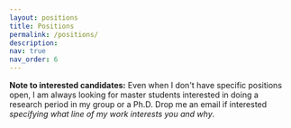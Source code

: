 ```yaml
---
layout: positions
title: Positions
permalink: /positions/
description: 
nav: true
nav_order: 6
---
```


**Note to interested candidates:** Even when I don't have specific positions open, I am always looking for master students interested in doing a research period in my group or a Ph.D. Drop me an email if interested *specifying what line of my work interests you and why*.